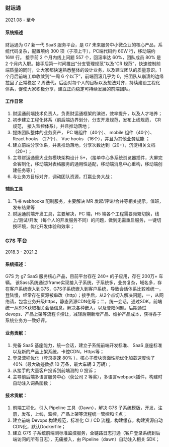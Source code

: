 
### 财运通
2021.08 - 至今
#### 系统描述
财运通为 G7 新一代 SaaS 服务平台，是 G7 未来服务中小微企业的核心产品，系统代码复杂，配置项约 300 项（子项上千），PC端代码约 60W 行，移动端约 16W 行。
接手前 2 个月内线上问题 557 个，回滚率达 60%，团队成员 80% 是 2 个月内入职。接手后第一时间推出“分支管理规范”以及“CR 规范”，快速控制前端质量的同时，让大家都快速熟悉整体的设计业务，以及建立团队的质量意识。1 个月后前端工单收敛到“一周 6 个以下”，前端回滚几乎为 0，把团队从崩溃的边缘拉回了正常稳定 2 周迭代。后面对每个人的目标以及想法对齐，持续建设工程化体系，促使大家积极分享，建立正向稳定可持续发展的前端团队。

#### 工作日常
1. 财运通前端技术负责人，负责财运通框架的演进，效率提升，以及人才培养；
2. 初步建立工程化体系（前后端边界划分，分支开发规范，发布上线规范， CR 规范， 接入监控体系），并且推动落地；
3. 提炼团队整体的业务资产， PC 端组件（40个）、 mobile 组件（40个）、React hooks （27个）、 Vue hooks （16个），并且为其他业务赋能 ；
4. 建立前端分享体系，并且推动落地，分享次数达到（20+），沉淀相关文档（20+）；
5. 主导财运通重大业务模块架构设计 5+，（接单中心多系统浏览器插件，大屏完全客制化，移动端对表格服务的通用性适配，移动端消息中心重构，移动端创建任务等）；
6. 与业务方目标对齐，调动团队资源，打赢业务大战；

#### 辅助工具
1. 飞书 webhooks 配制服务，主要解决 MR 发起/评论/合并等相关提示，值班，发布结果等
2. 财运通前端开发工具，主要解决，PC 端，H5 端各个工程需要频繁切换，线上/测试/开发（每个人的开发服务不同）的问题，做到无需重启服务，一键切换环境，优化开发体验和效率；



### G7S 平台
2018.3 - 2021.2

#### 系统描述：
G7S 为 g7 SaaS 服务核心产品，目前平台存在 240+ 的子应用，存在 200万+ 车辆。
该Sass系统通过Iframe实现接入子系统，子系统多，业务复杂，域名多，存在客户系统嵌入到G7S，G7S子系统嵌入到客户系统，导致会话体系比较难统一，登陆慢，经常存在资源被串改（http）；接手后，从2个点切入解决问题，一，从网络请，包含业务升级https，静态资源CDN化等；二，统一会话，通过SDK，前端统一从SDK获取相关会话信息，解决各种嵌入，以及登陆问题。后期通过 devops、产品上架等流程卡控让，减轻后期新增产品、维护产品成本，获得各子系统业务方一致好评。

#### 业务贡献：
1. 完备 SaaS 基座能力，统一会话，建立子系统前端开发标准、 SaaS 底座标准以及新的产品上架系统，卡控CDN，Https等；
2. 登录流程优化（登录提速 80% ），核心子模块页面性能优化加载速度快了 40%（最大轨迹数据 10 万条，最大车辆 3 万辆）；
3. 从接手的大量客户投诉到前端测的 0 投诉；
4. 主导前后端多语言服务中心（获公司 2 等奖），多语言webpack插件，构建时自动注入词条函数；

#### 技术贡献：
1. 前端工程化，引入 Pipeline 工具（Dawn），解决 G7S 子系统模版，开发，注册，发布，上线，监控，产品上架等流程统一管控和卡点；
2. 建立前端 Devops 构建规范，标准化 CI / CD 流程，构建缓存，构建资源自动CDN化，默认Dockerfile；
3. 建立 G7S 子系统前端测标准监控服务，全链路日志打通（客户登录系统到后端访问的所有日志），无痛接入，由 Pipeline（dawn）自动注入相关 SDK；

